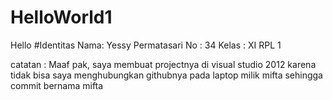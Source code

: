 # HelloWorld1
Hello
#Identitas
Nama: Yessy Permatasari
No : 34
Kelas : XI RPL 1

catatan :
Maaf pak, saya membuat projectnya di visual studio 2012 karena tidak bisa saya menghubungkan githubnya pada laptop milik mifta sehingga commit bernama mifta
